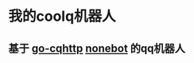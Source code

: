 # 我的coolq机器人

## 基于 [go-cqhttp](https://github.com/Mrs4s/go-cqhttp) [nonebot](https://github.com/nonebot/nonebot) 的qq机器人